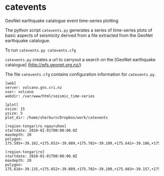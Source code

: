 # catevents
GeoNet earthquake catalogue event time-series plotting

The python script ```catevents.py``` generates a series of time-series plots of basic aspects of seismicity derived from a file extracted from the GeoNet earthquake catalogue.

To run ```catevents.py catevents.cfg ```

```catevents.py``` creates a url to carryout a search on the [GeoNet earthquake catalogue] (http://wfs.geonet.org.nz/)

The file ```catevents.cfg``` contains configuration information for ```catevents.py```.
```
[web]
server: volcano.gns.cri.nz
user: volcano
webdir: /var/www/html/seismic_time-series

[plot]
xsize: 15
ysize: 5
plot_dir: /home/sherburn/Dropbox/work/catevents

[region-tongariro_ngauruhoe]
startdate: 2010-01-01T00:00:00.0Z
maxdepth: 20
polygon: 175.595+-39.162,+175.652+-39.089,+175.702+-39.109,+175.641+-39.186,+175.595+-39.162

[region-tongariro]
startdate: 2010-01-01T00:00:00.0Z
maxdepth: 20
polygon: 175.616+-39.135,+175.652+-39.089,+175.702+-39.109,+175.663+-39.157,+175.616+-39.135
```
